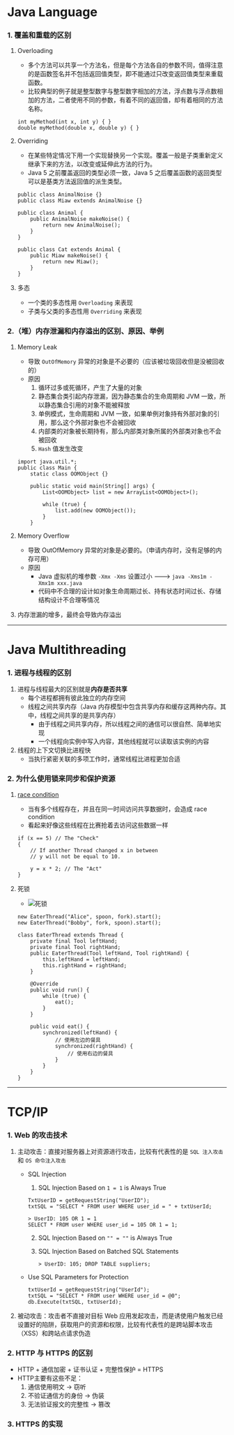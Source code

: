 # Java Language
### 1. 覆盖和重载的区别
1. Overloading
    - 多个方法可以共享一个方法名，但是每个方法各自的参数不同，值得注意的是函数签名并不包括返回值类型，即不能通过只改变返回值类型来重载函数。
    - 比较典型的例子就是整型数字与整型数字相加的方法，浮点数与浮点数相加的方法，二者使用不同的参数，有着不同的返回值，却有着相同的方法名称。

    ```
    int myMethod(int x, int y) { }
    double myMethod(double x, double y) { }
    ```
2. Overriding
    - 在某些特定情况下用一个实现替换另一个实现。覆盖一般是子类重新定义继承下来的方法，以改变或延伸此方法的行为。
    - Java 5 之前覆盖返回的类型必须一致，Java 5 之后覆盖函数的返回类型可以是基类方法返回值的派生类型。

    ```
    public class AnimalNoise {}
    public class Miaw extends AnimalNoise {}

    public class Animal {
        public AnimalNoise makeNoise() {
            return new AnimalNoise();
        }
    }

    public class Cat extends Animal {
        public Miaw makeNoise() {
            return new Miaw();
        }
    }
    ```
3. 多态
    - 一个类的多态性用 `Overloading` 来表现
    - 子类与父类的多态性用 `Overriding` 来表现

### 2.（堆）内存泄漏和内存溢出的区别、原因、举例
1. Memory Leak
    - 导致 `OutOfMemory` 异常的对象是不必要的（应该被垃圾回收但是没被回收的）
    - 原因
        1. 循环过多或死循环，产生了大量的对象
        2. 静态集合类引起内存泄漏，因为静态集合的生命周期和 JVM 一致，所以静态集合引用的对象不能被释放
        3. 单例模式，生命周期和 JVM 一致，如果单例对象持有外部对象的引用，那么这个外部对象也不会被回收
        4. 内部类的对象被长期持有，那么内部类对象所属的外部类对象也不会被回收
        5. `Hash` 值发生改变

    ```
    import java.util.*;
    public class Main {
        static class OOMObject {}

        public static void main(String[] args) {
            List<OOMObject> list = new ArrayList<OOMObject>();

            while (true) {
                list.add(new OOMObject());
            }
        }
    ```
2. Memory Overflow
    - 导致 OutOfMemory 异常的对象是必要的。（申请内存时，没有足够的内存可用）
    - 原因
        - Java 虚拟机的堆参数 `-Xmx -Xms` 设置过小 ---> `java -Xms1m -Xmx1m xxx.java`
        - 代码中不合理的设计如对象生命周期过长、持有状态时间过长、存储结构设计不合理等情况
3. 内存泄漏的增多，最终会导致内存溢出
---
# Java Multithreading

### 1. 进程与线程的区别
1. 进程与线程最大的区别就是**内存是否共享**
    - 每个进程都拥有彼此独立的内存空间
    - 线程之间共享内存（Java 内存模型中包含共享内存和缓存这两种内存。其中，线程之间共享的是共享内存）
        - 由于线程之间共享内存，所以线程之间的通信可以很自然、简单地实现
        - 一个线程向实例中写入内容，其他线程就可以读取该实例的内容
2. 线程的上下文切换比进程快
    - 当执行紧密关联的多项工作时，通常线程比进程更加合适

### 2. 为什么使用锁来同步和保护资源
1. [race condition](https://stackoverflow.com/questions/34510/what-is-a-race-condition)
    - 当有多个线程存在，并且在同一时间访问共享数据时，会造成 race condition
    - 看起来好像这些线程在比赛抢着去访问这些数据一样

    ```
    if (x == 5) // The "Check"
    {
        // If another Thread changed x in between
        // y will not be equal to 10.

        y = x * 2; // The "Act"
    }
    ```
2. 死锁
    - ![死锁](https://user-images.githubusercontent.com/57697266/132002155-d30e4a04-8834-484e-a1cb-14383fe8ec25.png)

    ```
    new EaterThread("Alice", spoon, fork).start();
    new EaterThread("Bobby", fork, spoon).start();
    
    class EaterThread extends Thread {
        private final Tool leftHand;
        private final Tool rightHand;
        public EaterThread(Tool leftHand, Tool rightHand) {
            this.leftHand = leftHand;
            this.rightHand = rightHand;
        }

        @Override
        public void run() {
            while (true) {
                eat();
            }
        }

        public void eat() {
            synchronized(leftHand) {
                // 使用左边的餐具
                synchronized(rightHand) {
                    // 使用右边的餐具
                }
            }
        }
    }
    ```
---
# TCP/IP

### 1. Web 的攻击技术
1. 主动攻击：直接对服务器上对资源进行攻击，比较有代表性的是 `SQL 注入攻击` 和 `OS 命令注入攻击` 
    - SQL Injection 
        1. SQL Injection Based on `1 = 1` is Always True

        ```
        TxtUserID = getRequestString("UserID");
        txtSQL = "SELECT * FROM user WHERE user_id = " + txtUserId;
        ``` 

        ```
        > UserID: 105 OR 1 = 1
        SELECT * FROM user WHERE user_id = 105 OR 1 = 1;
        ```
        2. SQL Injection Based on `"" = ""` is Always True
        3. SQL Injection Based on Batched SQL Statements
        
            ```
            > UserID: 105; DROP TABLE suppliers;
            ```
    - Use SQL Parameters for Protection

        ```
        txtUserId = getRequestString("UserId");
        txtSQL = "SELECT * FROM user WHERE user_id = @0";
        db.Execute(txtSQL, txtUserId);
        ```
2. 被动攻击：攻击者不直接对目标 Web 应用发起攻击，而是诱使用户触发已经设置好的陷阱，获取用户的资源和权限，比较有代表性的是跨站脚本攻击（XSS）和跨站点请求伪造

### 2. HTTP 与 HTTPS 的区别
- HTTP + 通信加密 + 证书认证 + 完整性保护 = HTTPS
- HTTP主要有这些不足：
    1. 通信使用明文 -> 窃听
    2. 不验证通信方的身份 -> 伪装
    3. 无法验证报文的完整性 -> 篡改

### 3. HTTPS 的实现